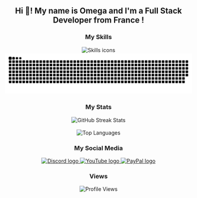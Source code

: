 <h2 align="center">Hi 👋! My name is Omega and I'm a Full Stack Developer from France !</h2>

###

<div align="center">
  <h3>My Skills</h3>
  <img src="https://skillicons.dev/icons?i=html,css,js,php,cs,py,ts,bash,react,tailwind,vite,bootstrap,symfony,dotnet,nodejs,git,github,vscode,visualstudio,discord,obsidian,phpstorm,npm,apple,debian,kali,windows,mongodb,aws,mysql&theme=dark" alt="Skills icons">
  <picture>
  <source media="(prefers-color-scheme: dark)" srcset="https://raw.githubusercontent.com/platane/platane/output/github-contribution-grid-snake-dark.svg">
  <source media="(prefers-color-scheme: light)" srcset="https://raw.githubusercontent.com/platane/platane/output/github-contribution-grid-snake.svg">
  <img alt="github contribution grid snake animation" src="https://raw.githubusercontent.com/platane/platane/output/github-contribution-grid-snake.svg">
</picture>
</div>

<div align="center">
  <h3>My Stats</h3>
  <img src="https://github-readme-streak-stats.herokuapp.com/?user=OmegazonCMoi&theme=dark&hide_border=false" alt="GitHub Streak Stats">
  <br /><br />
  <img src="https://github-readme-stats.vercel.app/api/top-langs/?username=OmegazonCMoi&theme=dark&hide_border=false&include_all_commits=false&count_private=false&layout=compact" alt="Top Languages">
</div>

<div align="center">
  <h3>My Social Media</h3>
  <a href="https://discordapp.com/users/1122447426570174555" target="_blank">
    <img src="https://raw.githubusercontent.com/maurodesouza/profile-readme-generator/master/src/assets/icons/social/discord/default.svg" width="52" height="40" alt="Discord logo">
  </a>
  <a href="https://www.youtube.com/channel/UCPzzyi99_8D0uUcHXRwE5Lg" target="_blank">
    <img src="https://raw.githubusercontent.com/maurodesouza/profile-readme-generator/master/src/assets/icons/social/youtube/default.svg" width="52" height="40" alt="YouTube logo">
  </a>
  <a href="https://paypal.me/FabianTreck?country.x=FR&locale.x=fr_FR" target="_blank">
    <img src="https://raw.githubusercontent.com/maurodesouza/profile-readme-generator/master/src/assets/icons/social/paypal/default.svg" width="52" height="40" alt="PayPal logo">
  </a>
</div>

<div align="center">
  <h3>Views</h3>
  <img src="https://profile-counter.glitch.me/OmegazonCMoi/count.svg?" alt="Profile Views">
</div>

